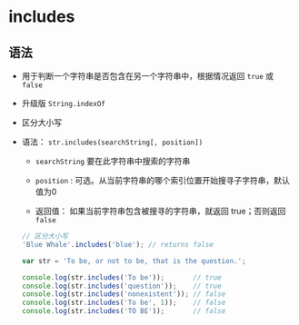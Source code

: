 # includes

## 语法

+ 用于判断一个字符串是否包含在另一个字符串中，根据情况返回 `true` 或 `false`

+ 升级版 `String.indexOf`

+ 区分大小写

+ 语法： `str.includes(searchString[, position])`

  + `searchString` 要在此字符串中搜索的字符串

  + `position` : 可选。从当前字符串的哪个索引位置开始搜寻子字符串，默认值为0

  + 返回值： 如果当前字符串包含被搜寻的字符串，就返回 true；否则返回 `false`

  ```js
  // 区分大小写
  'Blue Whale'.includes('blue'); // returns false
  ```

  ```js
  var str = 'To be, or not to be, that is the question.';

  console.log(str.includes('To be'));       // true
  console.log(str.includes('question'));    // true
  console.log(str.includes('nonexistent')); // false
  console.log(str.includes('To be', 1));    // false
  console.log(str.includes('TO BE'));       // false
  ```
